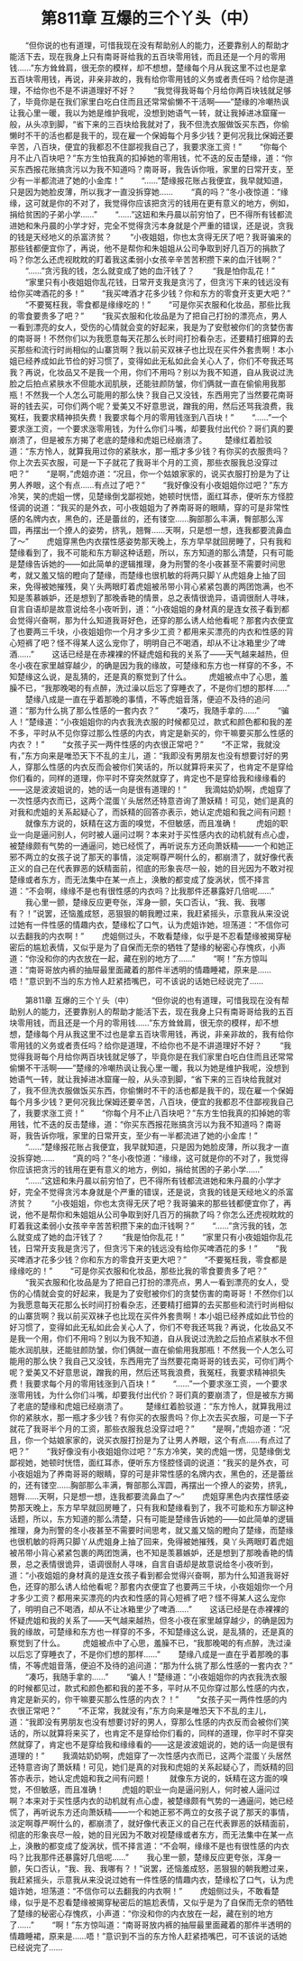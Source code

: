 # 　　第811章 互爆的三个丫头（中）
　　“但你说的也有道理，可惜我现在没有帮助别人的能力，还要靠别人的帮助才能活下去，现在我身上只有南哥哥给我的五百块零用钱，而且还是一个月的零用钱……”东方耸耸肩，很无奈的模样，却不想想，楚缘每个月从我这里不过也是拿五百块零用钱，再说，非亲非故的，我有给你零用钱的义务或者责任吗？给你是道理，不给你也不是不讲道理好不好？
　　“我觉得我哥每个月给你两百块钱就足够了，毕竟你是在我们家里白吃白住而且还常常偷懒不干活啊——”楚缘的冷嘲热讽让我心里一暖，我以为她是维护我呢，没想到她语气一转，就让我掉进冰窟窿一般，从头凉到脚，“省下来的三百块给我就对了，我不但洗衣服做饭买东西，你偷懒时不干的活也都是我干的，现在雇一个保姆每个月多少钱？更何况我比保姆还要辛苦，八百块，便宜的我都忍不住鄙视我自己了，我要求涨工资！”
　　“你每个月不止八百块吧？”东方生怕我真的扣掉她的零用钱，忙不迭的反击楚缘，道：“你买东西报花账搞贪污以为我不知道吗？南哥哥，我告诉你哦，家里的日常开支，至少有一半都流进了她的小金库！”
　　“……”楚缘报花账占我便宜，我早就知道，只是因为她脸皮薄，所以我才一直没拆穿她……
　　“真的吗？”冬小夜惊道：“缘缘，这可就是你的不对了，我觉得你应该把贪污的钱用在更有意义的地方，例如，捐给贫困的子弟小学……”
　　“……”这妞和朱丹晨以前穷怕了，巴不得所有钱都流进她和朱丹晨的小学才好，完全不觉得贪污本身就是个严重的错误，还是说，贪我的钱是天经地义的杀富济贫？
　　“小夜姐姐，你也太贪得无厌了吧？我哥骗来的那些钱都便宜你了，再说，他不是帮你和朱姐姐从公司争取到好几百万的捐款了吗？你怎么还虎视眈眈的盯着我这柔弱小女孩辛辛苦苦积攒下来的血汗钱啊？”
　　“……”贪污我的钱，怎么就变成了她的血汗钱了？
　　“我是怕你乱花！”
　　“家里只有小夜姐姐你乱花钱，日常开支我是贪污了，但贪污下来的钱远没有给你买啤酒花的多！”
　　“我买啤酒才花多少钱？你和东方的零食开支更大吧？”
　　“不要冤枉我，零食都是缘缘吃的！”
　　“可是你买衣服和化妆品，那些比我的零食要贵多了吧？”
　　“我买衣服和化妆品是为了把自己打扮的漂亮点，男人一看到漂亮的女人，受伤的心情就会变的好起来，我是为了安慰被你们的贪婪伤害的南哥哥！不然你们以为我愿意每天花那么长时间打扮看杂志，还要精打细算的去买那些和流行时尚相似的山寨货啊？我以前买双袜子也比现在买件外套贵啊！本小姐已经养成如此节俭的好习惯了，变得如此无私如此会关心人了，你们不夸我还骂我？再说，化妆品又不是我一个用，你们不用吗？别以为我不知道，自从我说过洗脸之后拍点紧肤水不但能水润肌肤，还能驻颜防皱，你们俩就一直在偷偷用我那瓶！不然我一个人怎么可能用的那么快？我自己又没钱，东西用完了当然要花南哥哥的钱去买，可你们两个呢？爱美又不好意思说，蹭我的用，然后还骂我浪费，我冤枉，我要求精神损失费！我要求每个月的零用钱涨到八百块！”
　　“……”一个要求涨工资，一个要求涨零用钱，为什么你们斗嘴，却要我付出代价？哥们真的要崩溃了，但是被东方揭了老底的楚缘和虎姐已经崩溃了。
　　楚缘红着脸驳道：“东方怜人，就算我用过你的紧肤水，那一瓶才多少钱？有你买的衣服贵吗？你上次去买衣服，可是一下子就花了我哥半个月的工资，那些衣服我总没穿过吧？”
　　“是啊，”虎姐亦道：“况且，你一个姑娘家家的，说买衣服打扮是为了让男人养眼，这个有点……有点过了吧？”
　　“我好像没有小夜姐姐你过吧？”东方冷笑，笑的虎姐一愣，见楚缘倒戈鄙视她，她顿时恍悟，面红耳赤，便听东方怪腔怪调的说道：“我买的是外衣，可小夜姐姐为了养南哥哥的眼睛，穿的可是非常性感的名牌内衣，黑色的，还是蕾丝的，还有镂空……胸部那么丰满，臀部那么浑圆，再摆出一个撩人的姿势，挤乳，翘臀……天啊，只是想一想，连我都要流鼻血了～”
　　虎姐穿黑色内衣摆性感姿势那天晚上，东方早早就回房睡了，只有我和楚缘看到了，我不可能和东方聊这种话题，所以，东方知道的那么清楚，只有可能是楚缘告诉她的——如此简单的逻辑推理，身为刑警的冬小夜甚至不需要时间思考，就又羞又恼的瞪向了楚缘，而楚缘也很机敏的将两只脚丫从虎姐身上抽了回来，免得被她摧残，臭丫头两眼盯着虎姐被吊带小背心紧紧包裹的两团饱满，也不知是羡慕嫉妒，还是想到了那晚香艳的情景，总之表情很诡异，语调很耐人寻味，自言自语却是故意说给冬小夜听到，道：“小夜姐姐的身材真的是连女孩子看到都会觉得兴奋啊，那为什么知道我哥好色，还穿的那么诱人给他看呢？那套内衣便宜了也要两三千块，小夜姐姐你一个月才多少工资？都用来买漂亮的内衣和性感的背心短裤了吧？怪不得某人这么宠你了，明明自己不喝酒，却从不让冰箱里少了啤酒……”
　　这话已经是在赤裸裸的怀疑虎姐和我的关系了——天气越来越热，但冬小夜在家里越穿越少，的确是因为我的缘故，可楚缘和东方也一样穿的不多，不知楚缘这么说，是乱猜的，还是真的察觉到了什么。
　　虎姐被点中了心思，羞臊不已，“我那晚喝的有点醉，洗过澡以后忘了穿睡衣了，不是你们想的那样……”
　　楚缘八成是一直在乎着那晚的事情，不等虎姐音落，便迫不及待的追问道：“那为什么挑了那么性感的一套内衣？”
　　“凑巧，我随手拿的……”
　　“骗人！”楚缘道：“小夜姐姐你的内衣我洗衣服的时候都见过，款式和颜色都和我的差不多，平时从不见你穿过那么性感的内衣，肯定是新买的，你干嘛要买那么性感的内衣？！”
　　“女孩子买一两件性感的内衣很正常吧？”
　　“不正常，我就没有，”东方向来是唯恐天下不乱的主儿，道：“我即没有男朋友也没有想要讨好的男人，穿那么性感的内衣反而会被你们笑话的，所以就算将来买了，也肯定不是穿给你们看的，同样的道理，你平时不穿突然就穿了，肯定也不是穿给我和缘缘看的——这是波波姐说的，她的话一向是很有道理的！”
　　我滴姑奶奶啊，虎姐穿了一次性感内衣而已，这两个混蛋丫头居然还特意咨询了萧妖精！可见，她们是真的对我和虎姐的关系起疑心了，而妖精的回答亦表示，她认定虎姐和我之间有问题！
　　就像东方说的，妖精在这方面的嗅觉，不但敏感，而且准确！
　　虎姐的职业一向是逼问别人，何时被人逼问过啊？本来对于买性感内衣的动机就有点心虚，被楚缘颇有气势的一通逼问，她已经慌了，再听说东方还向萧妖精——一个和她正邪不两立的女孩子说了那天的事情，淡定啊尊严啊什么的，都崩溃了，就好像代表正义的自己在代表罪恶的妖精面前，彻底的形象丧尽一般，她的目光因为不敢对视楚缘或者东方，而无法集中在某一点上，涣散的都变成了旋涡状，慌不择言道：“不会啊，缘缘不是也有很性感的内衣吗？比我那件还暴露好几倍呢……”
　　我心里一颤，楚缘反应更夸张，浑身一颤，矢口否认，“我、我、我哪有？！”说罢，还恼羞成怒，恶狠狠的朝我瞪过来，我赶紧摇头，示意我从来没说过她有一件性感的情趣内衣，楚缘松了口气，认为虎姐诈她，坦荡道：“不信你可以去翻我的内衣啊！”
　　虎姐侧过头，不敢看楚缘，似乎是不忍看楚缘被揭穿秘密后的尴尬表情，又似乎是为了自保而无奈的牺牲了楚缘的秘密心存愧疚，小声道：“你没和你的内衣放在一起，藏在别的地方了……”
　　“啊！”东方惊叫道：“南哥哥放内裤的抽屉最里面藏着的那件半透明的情趣睡裙，原来是……唔！”意识到不当的东方怜人赶紧捂嘴巴，可不该说的话她已经说完了……

　　第811章 互爆的三个丫头（中）
　　“但你说的也有道理，可惜我现在没有帮助别人的能力，还要靠别人的帮助才能活下去，现在我身上只有南哥哥给我的五百块零用钱，而且还是一个月的零用钱……”东方耸耸肩，很无奈的模样，却不想想，楚缘每个月从我这里不过也是拿五百块零用钱，再说，非亲非故的，我有给你零用钱的义务或者责任吗？给你是道理，不给你也不是不讲道理好不好？
　　“我觉得我哥每个月给你两百块钱就足够了，毕竟你是在我们家里白吃白住而且还常常偷懒不干活啊——”楚缘的冷嘲热讽让我心里一暖，我以为她是维护我呢，没想到她语气一转，就让我掉进冰窟窿一般，从头凉到脚，“省下来的三百块给我就对了，我不但洗衣服做饭买东西，你偷懒时不干的活也都是我干的，现在雇一个保姆每个月多少钱？更何况我比保姆还要辛苦，八百块，便宜的我都忍不住鄙视我自己了，我要求涨工资！”
　　“你每个月不止八百块吧？”东方生怕我真的扣掉她的零用钱，忙不迭的反击楚缘，道：“你买东西报花账搞贪污以为我不知道吗？南哥哥，我告诉你哦，家里的日常开支，至少有一半都流进了她的小金库！”
　　“……”楚缘报花账占我便宜，我早就知道，只是因为她脸皮薄，所以我才一直没拆穿她……
　　“真的吗？”冬小夜惊道：“缘缘，这可就是你的不对了，我觉得你应该把贪污的钱用在更有意义的地方，例如，捐给贫困的子弟小学……”
　　“……”这妞和朱丹晨以前穷怕了，巴不得所有钱都流进她和朱丹晨的小学才好，完全不觉得贪污本身就是个严重的错误，还是说，贪我的钱是天经地义的杀富济贫？
　　“小夜姐姐，你也太贪得无厌了吧？我哥骗来的那些钱都便宜你了，再说，他不是帮你和朱姐姐从公司争取到好几百万的捐款了吗？你怎么还虎视眈眈的盯着我这柔弱小女孩辛辛苦苦积攒下来的血汗钱啊？”
　　“……”贪污我的钱，怎么就变成了她的血汗钱了？
　　“我是怕你乱花！”
　　“家里只有小夜姐姐你乱花钱，日常开支我是贪污了，但贪污下来的钱远没有给你买啤酒花的多！”
　　“我买啤酒才花多少钱？你和东方的零食开支更大吧？”
　　“不要冤枉我，零食都是缘缘吃的！”
　　“可是你买衣服和化妆品，那些比我的零食要贵多了吧？”
　　“我买衣服和化妆品是为了把自己打扮的漂亮点，男人一看到漂亮的女人，受伤的心情就会变的好起来，我是为了安慰被你们的贪婪伤害的南哥哥！不然你们以为我愿意每天花那么长时间打扮看杂志，还要精打细算的去买那些和流行时尚相似的山寨货啊？我以前买双袜子也比现在买件外套贵啊！本小姐已经养成如此节俭的好习惯了，变得如此无私如此会关心人了，你们不夸我还骂我？再说，化妆品又不是我一个用，你们不用吗？别以为我不知道，自从我说过洗脸之后拍点紧肤水不但能水润肌肤，还能驻颜防皱，你们俩就一直在偷偷用我那瓶！不然我一个人怎么可能用的那么快？我自己又没钱，东西用完了当然要花南哥哥的钱去买，可你们两个呢？爱美又不好意思说，蹭我的用，然后还骂我浪费，我冤枉，我要求精神损失费！我要求每个月的零用钱涨到八百块！”
　　“……”一个要求涨工资，一个要求涨零用钱，为什么你们斗嘴，却要我付出代价？哥们真的要崩溃了，但是被东方揭了老底的楚缘和虎姐已经崩溃了。
　　楚缘红着脸驳道：“东方怜人，就算我用过你的紧肤水，那一瓶才多少钱？有你买的衣服贵吗？你上次去买衣服，可是一下子就花了我哥半个月的工资，那些衣服我总没穿过吧？”
　　“是啊，”虎姐亦道：“况且，你一个姑娘家家的，说买衣服打扮是为了让男人养眼，这个有点……有点过了吧？”
　　“我好像没有小夜姐姐你过吧？”东方冷笑，笑的虎姐一愣，见楚缘倒戈鄙视她，她顿时恍悟，面红耳赤，便听东方怪腔怪调的说道：“我买的是外衣，可小夜姐姐为了养南哥哥的眼睛，穿的可是非常性感的名牌内衣，黑色的，还是蕾丝的，还有镂空……胸部那么丰满，臀部那么浑圆，再摆出一个撩人的姿势，挤乳，翘臀……天啊，只是想一想，连我都要流鼻血了～”
　　虎姐穿黑色内衣摆性感姿势那天晚上，东方早早就回房睡了，只有我和楚缘看到了，我不可能和东方聊这种话题，所以，东方知道的那么清楚，只有可能是楚缘告诉她的——如此简单的逻辑推理，身为刑警的冬小夜甚至不需要时间思考，就又羞又恼的瞪向了楚缘，而楚缘也很机敏的将两只脚丫从虎姐身上抽了回来，免得被她摧残，臭丫头两眼盯着虎姐被吊带小背心紧紧包裹的两团饱满，也不知是羡慕嫉妒，还是想到了那晚香艳的情景，总之表情很诡异，语调很耐人寻味，自言自语却是故意说给冬小夜听到，道：“小夜姐姐的身材真的是连女孩子看到都会觉得兴奋啊，那为什么知道我哥好色，还穿的那么诱人给他看呢？那套内衣便宜了也要两三千块，小夜姐姐你一个月才多少工资？都用来买漂亮的内衣和性感的背心短裤了吧？怪不得某人这么宠你了，明明自己不喝酒，却从不让冰箱里少了啤酒……”
　　这话已经是在赤裸裸的怀疑虎姐和我的关系了——天气越来越热，但冬小夜在家里越穿越少，的确是因为我的缘故，可楚缘和东方也一样穿的不多，不知楚缘这么说，是乱猜的，还是真的察觉到了什么。
　　虎姐被点中了心思，羞臊不已，“我那晚喝的有点醉，洗过澡以后忘了穿睡衣了，不是你们想的那样……”
　　楚缘八成是一直在乎着那晚的事情，不等虎姐音落，便迫不及待的追问道：“那为什么挑了那么性感的一套内衣？”
　　“凑巧，我随手拿的……”
　　“骗人！”楚缘道：“小夜姐姐你的内衣我洗衣服的时候都见过，款式和颜色都和我的差不多，平时从不见你穿过那么性感的内衣，肯定是新买的，你干嘛要买那么性感的内衣？！”
　　“女孩子买一两件性感的内衣很正常吧？”
　　“不正常，我就没有，”东方向来是唯恐天下不乱的主儿，道：“我即没有男朋友也没有想要讨好的男人，穿那么性感的内衣反而会被你们笑话的，所以就算将来买了，也肯定不是穿给你们看的，同样的道理，你平时不穿突然就穿了，肯定也不是穿给我和缘缘看的——这是波波姐说的，她的话一向是很有道理的！”
　　我滴姑奶奶啊，虎姐穿了一次性感内衣而已，这两个混蛋丫头居然还特意咨询了萧妖精！可见，她们是真的对我和虎姐的关系起疑心了，而妖精的回答亦表示，她认定虎姐和我之间有问题！
　　就像东方说的，妖精在这方面的嗅觉，不但敏感，而且准确！
　　虎姐的职业一向是逼问别人，何时被人逼问过啊？本来对于买性感内衣的动机就有点心虚，被楚缘颇有气势的一通逼问，她已经慌了，再听说东方还向萧妖精——一个和她正邪不两立的女孩子说了那天的事情，淡定啊尊严啊什么的，都崩溃了，就好像代表正义的自己在代表罪恶的妖精面前，彻底的形象丧尽一般，她的目光因为不敢对视楚缘或者东方，而无法集中在某一点上，涣散的都变成了旋涡状，慌不择言道：“不会啊，缘缘不是也有很性感的内衣吗？比我那件还暴露好几倍呢……”
　　我心里一颤，楚缘反应更夸张，浑身一颤，矢口否认，“我、我、我哪有？！”说罢，还恼羞成怒，恶狠狠的朝我瞪过来，我赶紧摇头，示意我从来没说过她有一件性感的情趣内衣，楚缘松了口气，认为虎姐诈她，坦荡道：“不信你可以去翻我的内衣啊！”
　　虎姐侧过头，不敢看楚缘，似乎是不忍看楚缘被揭穿秘密后的尴尬表情，又似乎是为了自保而无奈的牺牲了楚缘的秘密心存愧疚，小声道：“你没和你的内衣放在一起，藏在别的地方了……”
　　“啊！”东方惊叫道：“南哥哥放内裤的抽屉最里面藏着的那件半透明的情趣睡裙，原来是……唔！”意识到不当的东方怜人赶紧捂嘴巴，可不该说的话她已经说完了……
